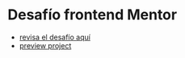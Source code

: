 # Desafío frontend Mentor
- [revisa el desafío aquí](https://www.frontendmentor.io/challenges/ecommerce-product-page-UPsZ9MJp6)
- [preview project]()